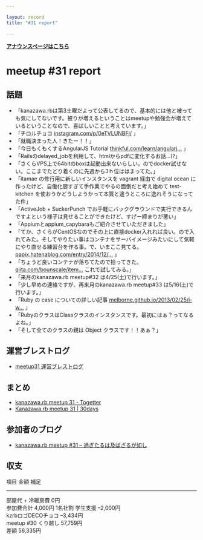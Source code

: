 ```yaml
---

layout: record
title: "#31 report"

---
```


<p> <a href="./"><strong>アナウンスページはこちら</strong></a></p>

meetup #31 report
==================

話題
----

-   「kanazawa.rbは第3土曜だよって公表してるので、基本的には他と被っても気にしてないです。被りが増えるということはmeetupや勉強会が増えているということなので、喜ばしいことと考えています。」
-   「チロルチョコ
    [instagram.com/p/0eTVLUNBFj/](https://instagram.com/p/0eTVLUNBFj/)
    」
-   「就職決まった人！きたー！！」
-   「今日もくもくするAngularJS Tutorial
    [thinkful.com/learn/angularj…](http://www.thinkful.com/learn/angularjs-tutorial-build-a-gmail-clone/)
    」
-   「Railsのdelayed\_jobを利用して、htmlからpdfに変化するお話…(?」
-   「さくらVPS上で64bitのboxは起動出来ないらしい。のでdocker試せない。ここまでたどり着くのに先週から3ｈ位ははまってた。」
-   「itamae の修行用に新しいインスタンスを vagrant 経由で digital ocean
    に作ったけど、自働化厨すぎて手作業でやるの面倒だと考え始めて
    test-kitchen
    を使おうかどうしようかって本質と違うところに逸れそうになってた件」
-   「ActiveJob + SuckerPunch
    でお手軽にバックグラウンドで実行できるんですよという様子は見せることができたけど、すげー締まりが悪い」
-   「Appiumとappium\_capybaraもご紹介させていただきました」
-   「てか、さくらがCentOSなのでその上に直接docker入れれば良い。ので入れてみた。そしてやりたい事はコンテナをサーバイメージみたいにして気軽にやり直せる練習台を作る事。で、いまここ見てる。
    [papix.hatenablog.com/entry/2014/12/…](http://papix.hatenablog.com/entry/2014/12/06/235150)
    」
-   「ちょうど良いコンテナが落ちてたので拾ってきた。\
    [qiita.com/bounscale/item…](http://qiita.com/bounscale/items/24cfee84ae1d4135ee43)
    これで試してみる。」
-   「来月のkanazawa.rb meetup#32 は4/25(土)で行います。」
-   「少し早めの連絡ですが、再来月のkanazawa.rb meetup#33
    は5/16(土)で行います。」
-   「Ruby の case についての詳しい記事
    [melborne.github.io/2013/02/25/i-w…](http://melborne.github.io/2013/02/25/i-wanna-say-something-about-rubys-case/)
    」
-   「RubyのクラスはClassクラスのインスタンスです。最初にはぁ？ってなるよね。」
-   「そして全てのクラスの親は Object クラスです！！あぁ？」

運営ブレストログ
----------------

-   [meetup31
    運営ブレストログ](https://github.com/kanazawarb/meetup/wiki/meetup31-%E9%81%8B%E5%96%B6%E3%83%96%E3%83%AC%E3%82%B9%E3%83%88%E3%83%AD%E3%82%B0)

まとめ
------

-   [kanazawa.rb meetup 31 - Togetter](http://togetter.com/li/798233)
-   [Kanazawa.rb meetup 31 | 30days](http://30d.jp/kzrb/21)

参加者のブログ
--------------

-   [kanazawa.rb meetup #31 –
    過ぎたるは及ばざるが如し](http://cotton-desu.hatenablog.com/entry/2015/03/23/134431)

収支
----

  項目                   金額       補足
  ---------------------- ---------- ---------
  部屋代 + 冷暖房費      0円        
  参加費合計             4,000円    1名社割
  学生支援               –2,000円   
  kzrbロゴDECOチョコ     –3,434円   
  meetup #30 くり越し   57,759円   
  差額                   56,335円   



